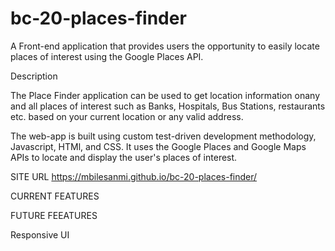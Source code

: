 # bc-20-places-finder
A Front-end application that provides users the opportunity to easily locate places of interest using the Google Places API.

Description

The Place Finder application can be used to get location information onany and all places of interest such as Banks, Hospitals, Bus Stations, restaurants etc. based on your current location or any valid address.

The web-app is built using custom test-driven development methodology, Javascript, HTMl, and CSS. It uses the Google Places and Google Maps APIs to locate and display the user's places of interest.

SITE URL
https://mbilesanmi.github.io/bc-20-places-finder/

CURRENT FEATURES

FUTURE FEEATURES

Responsive UI

